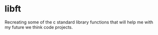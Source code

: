 # libft
Recreating some of the c standard library functions that will help me with my future we think code projects.
